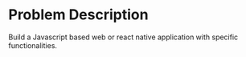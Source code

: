 # Problem Description

Build a Javascript based web or react native application with specific functionalities.
